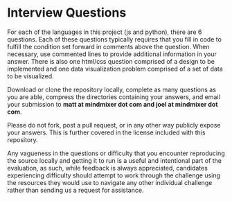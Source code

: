 Interview Questions
===================

For each of the languages in this project (js and python), there are 6 questions. Each of these
questions typically requires that you fill in code to fulfill the condition set forward in comments
above the question. When necessary, use commented lines to provide additional information in your
answer.
There is also one html/css question comprised of a design to be implemented and one data 
visualization problem comprised of a set of data to be visualized.

Download or clone the repository locally, complete as many questions as you are able, compress the
directories containing your answers, and email your submission to **matt at mindmixer dot com and
joel at mindmixer dot com**.

Please do not fork, post a pull request, or in any other way publicly expose your answers. This is
further covered in the license included with this repository.

Any vagueness in the questions or difficulty that you encounter reproducing the source locally
and getting it to run is a useful and intentional part of the evaluation, as such, while feedback is
always appreciated, candidates experiencing difficulty should attempt to work through the challenge using
the resources they would use to navigate any other individual challenge rather than sending us a request
for assistance.
